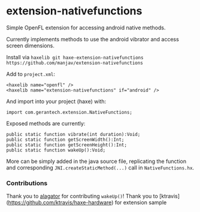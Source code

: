 extension-nativefunctions
=============

Simple OpenFL extension for accessing android native methods.

Currently implements methods to use the android vibrator and access screen
dimensions.

Install via `haxelib git haxe-extension-nativefunctions https://github.com/manjav/extension-nativefunctions`

Add to `project.xml`:

    <haxelib name="openfl" />
    <haxelib name="extension-nativefunctions" if="android" />

And import into your project (haxe) with:
  
    import com.gerantech.extension.NativeFunctions;

Exposed methods are currently:

    public static function vibrate(int duration):Void;
    public static function getScreenWidth():Int;
    public static function getScreenHeight():Int;
    public static function wakeUp():Void;

More can be simply added in the java source file, replicating the function and
corresponding `JNI.createStaticMethod(...)` call in `NativeFunctions.hx`.
  
### Contributions

Thank you to [alagator](https://github.com/alagatar) for contributing `wakeUp()`!
Thank you to [ktravis] (https://github.com/ktravis/haxe-hardware) for extension sample
